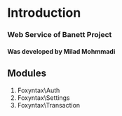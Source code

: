 # Introduction 
### Web Service of Banett Project
#### Was developed by Milad Mohmmadi

## Modules
1. Foxyntax\Auth
2. Foxyntax\Settings
3. Foxyntax\Transaction
